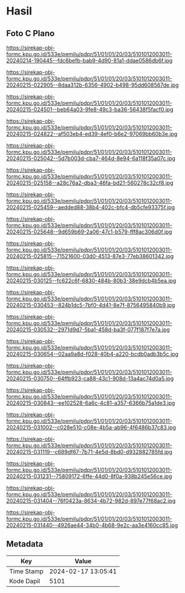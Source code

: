 # Hasil

## Foto C Plano

https://sirekap-obj-formc.kpu.go.id/533e/pemilu/pdpr/51/01/01/20/03/5101012003011-20240214-190445--fdc6befb-bab9-4d90-81a1-ddae0586db6f.jpg

https://sirekap-obj-formc.kpu.go.id/533e/pemilu/pdpr/51/01/01/20/03/5101012003011-20240215-022905--8daa312b-6356-4902-b498-95dd608567de.jpg

https://sirekap-obj-formc.kpu.go.id/533e/pemilu/pdpr/51/01/01/20/03/5101012003011-20240215-024501--beb64a03-9fe8-49c3-ba36-56438f5facf0.jpg

https://sirekap-obj-formc.kpu.go.id/533e/pemilu/pdpr/51/01/01/20/03/5101012003011-20240215-024822--af503eb4-ed39-4ef0-b6e2-97069bb60b3e.jpg

https://sirekap-obj-formc.kpu.go.id/533e/pemilu/pdpr/51/01/01/20/03/5101012003011-20240215-025042--5d7b003d-cba7-464d-8e94-6a118f35a07c.jpg

https://sirekap-obj-formc.kpu.go.id/533e/pemilu/pdpr/51/01/01/20/03/5101012003011-20240215-025158--a28c76a2-dba3-46fa-bd21-560278c32cf8.jpg

https://sirekap-obj-formc.kpu.go.id/533e/pemilu/pdpr/51/01/01/20/03/5101012003011-20240215-025459--aedded88-38b4-402c-bfc4-db5cfe93375f.jpg

https://sirekap-obj-formc.kpu.go.id/533e/pemilu/pdpr/51/01/01/20/03/5101012003011-20240215-025648--9d659b69-2a06-47c1-b579-fff8ac306d0f.jpg

https://sirekap-obj-formc.kpu.go.id/533e/pemilu/pdpr/51/01/01/20/03/5101012003011-20240215-025815--71521600-03d0-4513-87e3-77eb38601342.jpg

https://sirekap-obj-formc.kpu.go.id/533e/pemilu/pdpr/51/01/01/20/03/5101012003011-20240215-030125--fc622c6f-6830-484b-80b3-38e9dcb4b5ea.jpg

https://sirekap-obj-formc.kpu.go.id/533e/pemilu/pdpr/51/01/01/20/03/5101012003011-20240215-030453--824b1dc5-7bf0-4d41-8e7f-8756495840b9.jpg

https://sirekap-obj-formc.kpu.go.id/533e/pemilu/pdpr/51/01/01/20/03/5101012003011-20240215-030532--2971d9d7-5ba1-458d-ba3f-077f187f7e7a.jpg

https://sirekap-obj-formc.kpu.go.id/533e/pemilu/pdpr/51/01/01/20/03/5101012003011-20240215-030654--02aa9a8d-f028-40b4-a220-bcdb0adb3b5c.jpg

https://sirekap-obj-formc.kpu.go.id/533e/pemilu/pdpr/51/01/01/20/03/5101012003011-20240215-030750--64ffb923-ca88-43c1-908d-13a4ac74d0a5.jpg

https://sirekap-obj-formc.kpu.go.id/533e/pemilu/pdpr/51/01/01/20/03/5101012003011-20240215-030843--ee102528-6a6c-4c81-a357-6366b75a1de3.jpg

https://sirekap-obj-formc.kpu.go.id/533e/pemilu/pdpr/51/01/01/20/03/5101012003011-20240215-031002--c028e510-c08e-4b5a-ab96-4f6486b37c83.jpg

https://sirekap-obj-formc.kpu.go.id/533e/pemilu/pdpr/51/01/01/20/03/5101012003011-20240215-031119--c689df67-7b71-4e5d-8bd0-d932882785fd.jpg

https://sirekap-obj-formc.kpu.go.id/533e/pemilu/pdpr/51/01/01/20/03/5101012003011-20240215-031231--75809172-6ffe-44d0-8f0a-938b245e56ce.jpg

https://sirekap-obj-formc.kpu.go.id/533e/pemilu/pdpr/51/01/01/20/03/5101012003011-20240215-031404--76f0423a-8634-4b72-982d-897e77f68ac2.jpg

https://sirekap-obj-formc.kpu.go.id/533e/pemilu/pdpr/51/01/01/20/03/5101012003011-20240215-031440--4926ae44-34b0-4b68-9e2c-aa3e4160cc85.jpg


## Metadata

| Key        | Value               |
| ---------- | ------------------- |
| Time Stamp | 2024-02-17 13:05:41 |
| Kode Dapil | 5101                |



